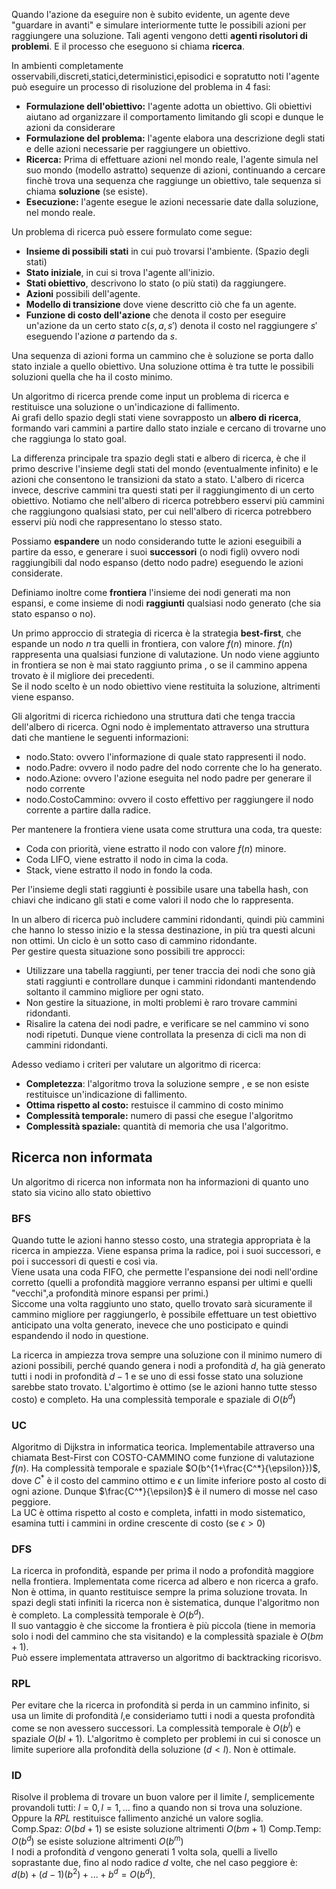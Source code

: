 Quando l'azione da eseguire non è subito evidente, un agente deve "guardare in avanti" e simulare interiormente tutte le possibili azioni per raggiungere una soluzione. Tali agenti vengono detti **agenti risolutori di problemi**.  E il processo che eseguono si chiama **ricerca**.

In ambienti completamente osservabili,discreti,statici,deterministici,episodici e sopratutto noti l'agente può eseguire un processo di risoluzione del problema in 4 fasi:  
+ **Formulazione dell'obiettivo:** l'agente adotta un obiettivo. 
Gli obiettivi aiutano ad organizzare il comportamento limitando gli scopi e dunque le azioni da considerare
+ **Formulazione del problema:** l'agente elabora una descrizione degli stati e delle azioni necessarie per raggiungere un obiettivo.
+ **Ricerca:** Prima di effettuare azioni nel mondo reale, l'agente simula nel suo mondo (modello astratto) sequenze di azioni, continuando a cercare finchè trova una sequenza che raggiunge un obiettivo, tale sequenza si chiama **soluzione** (se esiste).  
+ **Esecuzione:** l'agente esegue le azioni necessarie date dalla soluzione, nel mondo reale.  

Un problema di ricerca può essere formulato come segue:  
+ **Insieme di possibili stati** in cui può trovarsi l'ambiente. (Spazio degli stati)
+ **Stato iniziale**, in cui si trova l'agente all'inizio.  
+ **Stati obiettivo**, descrivono lo stato (o più stati) da raggiungere.  
+ **Azioni** possibili dell'agente.  
+ **Modello di transizione** dove viene descritto ciò che fa un agente.  
+ **Funzione di costo dell'azione** che denota il costo per eseguire un'azione da un certo stato $c(s,a,s')$ denota il costo nel raggiungere $s'$ eseguendo l'azione $a$ partendo da $s$.  

Una sequenza di azioni forma un cammino che è soluzione se porta dallo stato inziale a quello obiettivo. Una soluzione ottima è tra tutte le possibili soluzioni quella che ha il costo minimo.  

Un algoritmo di ricerca prende come input un problema di ricerca e restituisce una soluzione o un'indicazione di fallimento.  
Ai grafi dello spazio degli stati viene sovrapposto un **albero di ricerca**, formando vari cammini a partire dallo stato inziale e cercano di trovarne uno che raggiunga lo stato goal.  

La differenza principale tra spazio degli stati e albero di ricerca, è che il primo descrive l'insieme degli stati del mondo (eventualmente infinito) e le azioni che consentono le transizioni da stato a stato. L'albero di ricerca invece, descrive cammini tra questi stati per il raggiungimento di un certo obiettivo. Notiamo che nell'albero di ricerca potrebbero esservi più cammini che raggiungono qualsiasi stato, per cui nell'albero di ricerca potrebbero esservi più nodi che rappresentano lo stesso stato.  

Possiamo **espandere** un nodo considerando tutte le azioni eseguibili a partire da esso, e generare i suoi **successori** (o nodi figli) ovvero nodi raggiungibili dal nodo espanso (detto nodo padre) eseguendo le azioni considerate.  

Definiamo inoltre come **frontiera** l'insieme dei nodi generati ma non espansi, e come insieme di nodi **raggiunti** qualsiasi nodo generato (che sia stato espanso o no).  

Un primo approccio di strategia di ricerca è la strategia **best-first**, che espande un nodo $n$ tra quelli in frontiera, con valore $f(n)$ minore. $f(n)$ rappresenta una qualsiasi funzione di valutazione. Un nodo viene aggiunto in frontiera se non è mai stato raggiunto prima , o se il cammino appena trovato è il migliore dei precedenti.  
Se il nodo scelto è un nodo obiettivo viene restituita la soluzione, altrimenti viene espanso.  

Gli algoritmi di ricerca richiedono una struttura dati che tenga traccia dell'albero di ricerca. Ogni nodo è implementato attraverso una struttura dati che mantiene le seguenti informazioni:  
+ nodo.Stato: ovvero l'informazione di quale stato rappresenti il nodo.  
+ nodo.Padre: ovvero il nodo padre del nodo corrente che lo ha generato.  
+ nodo.Azione: ovvero l'azione eseguita nel nodo padre per generare il nodo corrente
+ nodo.CostoCammino: ovvero il costo effettivo per raggiungere il nodo corrente a partire dalla radice.  

Per mantenere la frontiera viene usata come struttura una coda, tra queste:  
+ Coda con priorità, viene estratto il nodo con valore $f(n)$ minore.
+ Coda LIFO, viene estratto il nodo in cima la coda.  
+ Stack, viene estratto il nodo in fondo la coda.  

Per l'insieme degli stati raggiunti è possibile usare una tabella hash, con chiavi che indicano gli stati e come valori il nodo che lo rappresenta.

In un albero di ricerca può includere cammini ridondanti, quindi più cammini che hanno lo stesso inizio e la stessa destinazione, in più tra questi alcuni non ottimi. Un ciclo è un sotto caso di cammino ridondante.  
Per gestire questa situazione sono possibili tre approcci:  
+ Utilizzare una tabella raggiunti, per tener traccia dei nodi che sono già stati raggiunti e controllare dunque i cammini ridondanti mantendendo soltanto il cammino migliore per ogni stato.  
+ Non gestire la situazione, in molti problemi è raro trovare cammini ridondanti.
+ Risalire la catena dei nodi padre, e verificare se nel cammino vi sono nodi ripetuti. Dunque viene controllata la presenza di cicli ma non di cammini ridondanti.  

Adesso vediamo i criteri per valutare un algoritmo di ricerca:
+ **Completezza**: l'algoritmo trova la soluzione sempre , e se non esiste restituisce un'indicazione di fallimento.
+ **Ottima rispetto al costo:** restuisce il cammino di costo minimo
+ **Complessità temporale:** numero di passi che esegue l'algoritmo
+ **Complessità spaziale:** quantità di memoria che usa l'algoritmo.  

## Ricerca non informata  
Un algoritmo di ricerca non informata non ha informazioni di quanto uno stato sia vicino allo stato obiettivo

### BFS  
Quando tutte le azioni hanno stesso costo, una strategia appropriata è la ricerca in ampiezza. Viene espansa prima la radice, poi i suoi successori, e poi i successori di questi e così via.  
Viene usata una coda FIFO, che permette l'espansione dei nodi nell'ordine corretto (quelli a profondità maggiore verranno espansi per ultimi e quelli "vecchi",a profondità minore espansi per primi.)  
Siccome una volta raggiunto uno stato, quello trovato sarà sicuramente il cammino migliore per raggiungerlo, è possibile effettuare un test obiettivo anticipato una volta generato, inevece che uno posticipato e quindi espandendo il nodo in questione.  

La ricerca in ampiezza trova sempre una soluzione con il minimo numero di azioni possibili, perché quando genera i nodi a profondità $d$, ha già generato tutti i nodi in profondità $d-1$ e se uno di essi fosse stato una soluzione sarebbe stato trovato. L'algortimo è ottimo (se le azioni hanno tutte stesso costo) e completo. Ha una complessità temporale e spaziale di $O(b^d)$  

### UC  
Algoritmo di Dijkstra in informatica teorica. Implementabile attraverso una chiamata Best-First con COSTO-CAMMINO come funzione di valutazione $f(n)$.
Ha complessità temporale e spaziale $O(b^{1+\frac{C^*}{\epsilon}})$, dove $C^*$ è il costo del cammino ottimo e $\epsilon$ un limite inferiore posto al costo di ogni azione. Dunque $\frac{C^*}{\epsilon}$ è il numero di mosse nel caso peggiore.  
La UC è ottima rispetto al costo e completa, infatti in modo sistematico, esamina tutti i cammini in ordine crescente di costo (se $\epsilon > 0$)  

### DFS  
La ricerca in profondità, espande per prima il nodo a profondità maggiore nella frontiera. Implementata come ricerca ad albero e non ricerca a grafo. Non è ottima, in quanto restituisce sempre la prima soluzione trovata. In spazi degli stati infiniti la ricerca non è sistematica, dunque l'algoritmo non è completo. La complessità temporale è $O(b^d)$.  
Il suo vantaggio è che siccome la frontiera è più piccola (tiene in memoria solo i nodi del cammino che sta visitando) e la complessità spaziale è $O(bm+1)$.  
Può essere implementata attraverso un algoritmo di backtracking ricorisvo.  

### RPL  
Per evitare che la ricerca in profondità si perda in un cammino infinito, si usa un limite di profondità $l$,e consideriamo tutti i nodi a questa profondità come se non avessero successori. La complessità temporale è $O(b^l)$ e spaziale $O(bl+1)$. L'algoritmo è completo per problemi in cui si conosce un limite superiore alla profondità della soluzione $(d<l)$. Non è ottimale.  

### ID  
Risolve il problema di trovare un buon valore per il limite $l$, semplicemente provandoli tutti: $l=0,l=1,...$ fino a quando non si trova una soluzione. Oppure la $RPL$ restituisce fallimento anziché un valore soglia.  
Comp.Spaz: $O(bd+1)$ se esiste soluzione altrimenti $O(bm+1)$
Comp.Temp: $O(b^d)$ se esiste soluzione altrimenti $O(b^m)$  
I nodi a profondità $d$ vengono generati 1 volta sola, quelli a livello soprastante due, fino al nodo radice $d$ volte, che nel caso peggiore è:  
$d(b)+(d-1)(b^2)+...+b^d=O(b^d)$.


